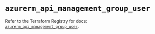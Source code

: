 # `azurerm_api_management_group_user`

Refer to the Terraform Registry for docs: [`azurerm_api_management_group_user`](https://registry.terraform.io/providers/hashicorp/azurerm/3.93.0/docs/resources/api_management_group_user).
